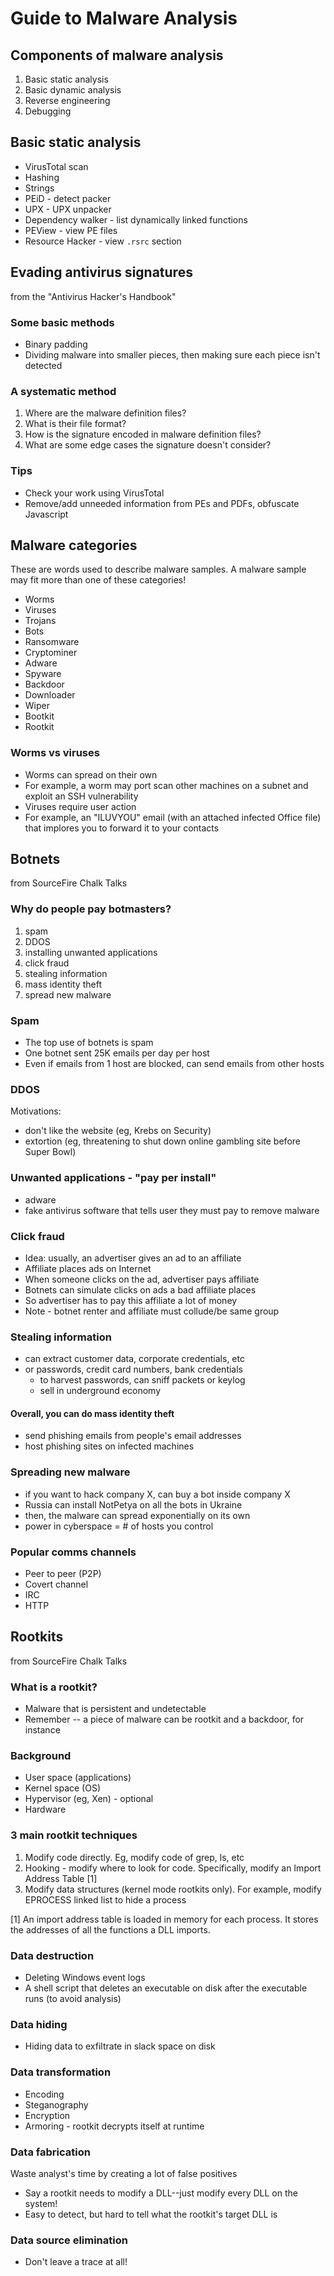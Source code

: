 # Guide to Malware Analysis

## Components of malware analysis

1. Basic static analysis
2. Basic dynamic analysis
3. Reverse engineering
4. Debugging

## Basic static analysis

- VirusTotal scan
- Hashing
- Strings
- PEiD - detect packer
- UPX - UPX unpacker
- Dependency walker - list dynamically linked functions
- PEView - view PE files
- Resource Hacker - view `.rsrc` section

## Evading antivirus signatures

from the "Antivirus Hacker's Handbook"

### Some basic methods

- Binary padding
- Dividing malware into smaller pieces, then making sure each piece isn't detected

### A systematic method

1. Where are the malware definition files?
2. What is their file format?
3. How is the signature encoded in malware definition files?
4. What are some edge cases the signature doesn't consider?

### Tips

- Check your work using VirusTotal
- Remove/add unneeded information from PEs and PDFs, obfuscate Javascript

## Malware categories

These are words used to describe malware samples. A malware sample may fit more than one of these
categories!

- Worms
- Viruses
- Trojans
- Bots
- Ransomware
- Cryptominer
- Adware
- Spyware
- Backdoor
- Downloader
- Wiper
- Bootkit
- Rootkit

### Worms vs viruses

- Worms can spread on their own
- For example, a worm may port scan other machines on a subnet and exploit an SSH vulnerability
- Viruses require user action
- For example, an "ILUVYOU" email (with an attached infected Office file) that implores you to forward it to your contacts

## Botnets

from SourceFire Chalk Talks

### Why do people pay botmasters?

1. spam
2. DDOS
3. installing unwanted applications
4. click fraud
5. stealing information
6. mass identity theft
7. spread new malware

### Spam

- The top use of botnets is spam
- One botnet sent 25K emails per day per host
- Even if emails from 1 host are blocked, can send emails from other hosts

### DDOS

Motivations:

- don't like the website (eg, Krebs on Security)
- extortion (eg, threatening to shut down online gambling site before Super Bowl)

### Unwanted applications - "pay per install"

- adware
- fake antivirus software that tells user they must pay to remove malware

### Click fraud

- Idea: usually, an advertiser gives an ad to an affiliate
- Affiliate places ads on Internet
- When someone clicks on the ad, advertiser pays affiliate
- Botnets can simulate clicks on ads a bad affiliate places
- So advertiser has to pay this affiliate a lot of money
- Note - botnet renter and affiliate must collude/be same group

### Stealing information

- can extract customer data, corporate credentials, etc
- or passwords, credit card numbers, bank credentials
  - to harvest passwords, can sniff packets or keylog
  - sell in underground economy

#### Overall, you can do mass identity theft

- send phishing emails from people's email addresses
- host phishing sites on infected machines

### Spreading new malware

- if you want to hack company X, can buy a bot inside company X
- Russia can install NotPetya on all the bots in Ukraine
- then, the malware can spread exponentially on its own
- power in cyberspace = # of hosts you control

### Popular comms channels

- Peer to peer (P2P)
- Covert channel
- IRC
- HTTP

## Rootkits

from SourceFire Chalk Talks

### What is a rootkit?

- Malware that is persistent and undetectable
- Remember -- a piece of malware can be rootkit and a backdoor, for instance

### Background

- User space (applications)
- Kernel space (OS)
- Hypervisor (eg, Xen) - optional
- Hardware

### 3 main rootkit techniques

1. Modify code directly. Eg, modify code of grep, ls, etc
2. Hooking - modify where to look for code. Specifically, modify an Import Address Table [1]
3. Modify data structures (kernel mode rootkits only). For example, modify EPROCESS linked list to hide a process

[1] An import address table is loaded in memory for each process. It stores the addresses of all
the functions a DLL imports.

### Data destruction

- Deleting Windows event logs
- A shell script that deletes an executable on disk after the executable runs (to avoid analysis)

### Data hiding

- Hiding data to exfiltrate in slack space on disk

### Data transformation

- Encoding
- Steganography
- Encryption
- Armoring - rootkit decrypts itself at runtime

### Data fabrication

Waste analyst's time by creating a lot of false positives

- Say a rootkit needs to modify a DLL--just modify every DLL on the system!
- Easy to detect, but hard to tell what the rootkit's target DLL is

### Data source elimination

- Don't leave a trace at all!
